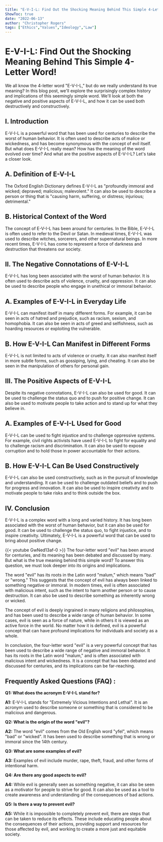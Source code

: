 ```yaml
---
title: "E-V-I-L: Find Out the Shocking Meaning Behind This Simple 4-Letter Word!"
ShowToc: true 
date: "2022-06-13"
author: "Christopher Rogers" 
tags: ["Ethics","Values","Ideology","Law"]
---
```

# E-V-I-L: Find Out the Shocking Meaning Behind This Simple 4-Letter Word!

We all know the 4-letter word "E-V-I-L," but do we really understand its true meaning? In this blog post, we'll explore the surprisingly complex history and implications of this seemingly simple word. We'll look at both the negative and positive aspects of E-V-I-L, and how it can be used both destructively and constructively.

## I. Introduction

E-V-I-L is a powerful word that has been used for centuries to describe the worst of human behavior. It is often used to describe acts of malice or wickedness, and has become synonymous with the concept of evil itself. But what does E-V-I-L really mean? How has the meaning of the word evolved over time? And what are the positive aspects of E-V-I-L? Let's take a closer look.

## A. Definition of E-V-I-L

The Oxford English Dictionary defines E-V-I-L as "profoundly immoral and wicked; depraved; malicious; malevolent." It can also be used to describe a person or thing that is "causing harm, suffering, or distress; injurious; detrimental."

## B. Historical Context of the Word

The concept of E-V-I-L has been around for centuries. In the Bible, E-V-I-L is often used to refer to the Devil or Satan. In medieval times, E-V-I-L was used to describe witches, sorcerers, and other supernatural beings. In more recent times, E-V-I-L has come to represent a force of darkness and destruction that threatens our society.

## II. The Negative Connotations of E-V-I-L

E-V-I-L has long been associated with the worst of human behavior. It is often used to describe acts of violence, cruelty, and oppression. It can also be used to describe people who engage in unethical or immoral behavior. 

## A. Examples of E-V-I-L in Everyday Life

E-V-I-L can manifest itself in many different forms. For example, it can be seen in acts of hatred and prejudice, such as racism, sexism, and homophobia. It can also be seen in acts of greed and selfishness, such as hoarding resources or exploiting the vulnerable. 

## B. How E-V-I-L Can Manifest in Different Forms

E-V-I-L is not limited to acts of violence or cruelty. It can also manifest itself in more subtle forms, such as gossiping, lying, and cheating. It can also be seen in the manipulation of others for personal gain.

## III. The Positive Aspects of E-V-I-L

Despite its negative connotations, E-V-I-L can also be used for good. It can be used to challenge the status quo and to push for positive change. It can also be used to motivate people to take action and to stand up for what they believe in.

## A. Examples of E-V-I-L Used for Good

E-V-I-L can be used to fight injustice and to challenge oppressive systems. For example, civil rights activists have used E-V-I-L to fight for equality and to challenge racism and discrimination. It can also be used to expose corruption and to hold those in power accountable for their actions.

## B. How E-V-I-L Can Be Used Constructively

E-V-I-L can also be used constructively, such as in the pursuit of knowledge and understanding. It can be used to challenge outdated beliefs and to push for progress and innovation. It can also be used to inspire creativity and to motivate people to take risks and to think outside the box.

## IV. Conclusion

E-V-I-L is a complex word with a long and varied history. It has long been associated with the worst of human behavior, but it can also be used for good. It can be used to challenge the status quo, to fight injustice, and to inspire creativity. Ultimately, E-V-I-L is a powerful word that can be used to bring about positive change.

{{< youtube GwNed13af-0 >}} 
The four-letter word "evil" has been around for centuries, and its meaning has been debated and discussed by many. But what is the true meaning behind this simple word? To answer this question, we must look deeper into its origins and implications.

The word "evil" has its roots in the Latin word "malum," which means "bad" or "wrong." This suggests that the concept of evil has always been linked to something negative or immoral. In modern times, evil is often associated with malicious intent, such as the intent to harm another person or to cause destruction. It can also be used to describe something as inherently wrong or wicked.

The concept of evil is deeply ingrained in many religions and philosophies, and has been used to describe a wide range of human behavior. In some cases, evil is seen as a force of nature, while in others it is viewed as an active force in the world. No matter how it is defined, evil is a powerful concept that can have profound implications for individuals and society as a whole.

In conclusion, the four-letter word "evil" is a very powerful concept that has been used to describe a wide range of negative and immoral behavior. It has its roots in the Latin word "malum," and is often associated with malicious intent and wickedness. It is a concept that has been debated and discussed for centuries, and its implications can be far-reaching.

## Frequently Asked Questions (FAQ) :
**Q1: What does the acronym E-V-I-L stand for?**

**A1:** E-V-I-L stands for "Extremely Vicious Intentions and Lethal". It is an acronym used to describe someone or something that is considered to be malicious and dangerous. 

**Q2: What is the origin of the word "evil"?**

**A2:** The word "evil" comes from the Old English word "yfel", which means "bad" or "wicked". It has been used to describe something that is wrong or immoral since the 14th century. 

**Q3: What are some examples of evil?**

**A3:** Examples of evil include murder, rape, theft, fraud, and other forms of intentional harm. 

**Q4: Are there any good aspects to evil?**

**A4:** While evil is generally seen as something negative, it can also be seen as a motivator for people to strive for good. It can also be used as a tool to create awareness and understanding of the consequences of bad actions. 

**Q5: Is there a way to prevent evil?**

**A5:** While it is impossible to completely prevent evil, there are steps that can be taken to reduce its effects. These include educating people about the consequences of their actions, providing support and resources for those affected by evil, and working to create a more just and equitable society.





